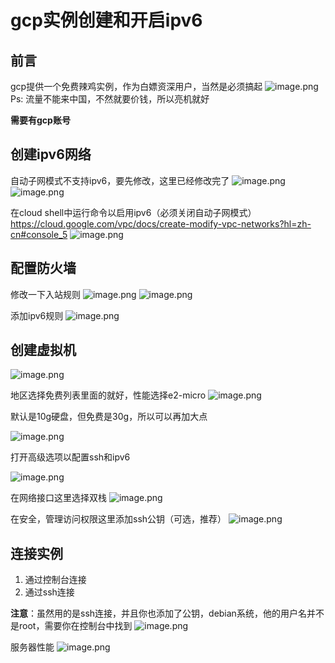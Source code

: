 # gcp实例创建和开启ipv6


## 前言
gcp提供一个免费辣鸡实例，作为白嫖资深用户，当然是必须搞起
![image.png](https://wx1.sinaimg.cn/large/008rgIcAly1h1u1cak03pj30re0pdjy8.jpg)
Ps: 流量不能来中国，不然就要价钱，所以亮机就好

**需要有gcp账号**
## 创建ipv6网络
自动子网模式不支持ipv6，要先修改，这里已经修改完了
![image.png](https://wx1.sinaimg.cn/large/008rgIcAly1h1u1vsrickj30ld0boq5g.jpg)
![image.png](https://wx1.sinaimg.cn/large/008rgIcAly1h1u1wbdtytj30ls0hrmzr.jpg)

在cloud shell中运行命令以启用ipv6（必须关闭自动子网模式）
<https://cloud.google.com/vpc/docs/create-modify-vpc-networks?hl=zh-cn#console_5>
![image.png](https://wx1.sinaimg.cn/large/008rgIcAly1h1u1xew6k4j312j0ijag0.jpg)

## 配置防火墙
修改一下入站规则
![image.png](https://wx1.sinaimg.cn/large/008rgIcAly1h1u1ms5fnvj31480ktwp1.jpg)
![image.png](https://wx1.sinaimg.cn/large/008rgIcAly1h1u1orvvqij30q90i640j.jpg)

添加ipv6规则
![image.png](https://wx1.sinaimg.cn/large/008rgIcAly1h1u1pwuaylj30qa0n7ach.jpg)

## 创建虚拟机
![image.png](https://wx1.sinaimg.cn/large/008rgIcAly1h1u1dsog9qj30l50o1q6j.jpg)

地区选择免费列表里面的就好，性能选择e2-micro
![image.png](https://wx1.sinaimg.cn/large/008rgIcAly1h1u1fy3mvvj30r00r2ae3.jpg)


默认是10g硬盘，但免费是30g，所以可以再加大点

![image.png](https://wx1.sinaimg.cn/large/008rgIcAly1h1u1gfjfxqj315i0k3n1n.jpg)

打开高级选项以配置ssh和ipv6

![image.png](https://wx1.sinaimg.cn/large/008rgIcAly1h1u1hmjrs8j30eo02gq38.jpg)

在网络接口这里选择双栈
![image.png](https://wx1.sinaimg.cn/large/008rgIcAly1h1u1inwlqsj30lo0ecgn3.jpg)

在安全，管理访问权限这里添加ssh公钥（可选，推荐）
![image.png](https://wx1.sinaimg.cn/large/008rgIcAly1h1u1jpkjy1j30pe0uzn39.jpg)

## 连接实例
1. 通过控制台连接
2. 通过ssh连接

**注意**：虽然用的是ssh连接，并且你也添加了公钥，debian系统，他的用户名并不是root，需要你在控制台中找到
![image.png](https://wx1.sinaimg.cn/large/008rgIcAly1h1u2itai3pj319t0a6djj.jpg)


服务器性能
![image.png](https://wx1.sinaimg.cn/large/008rgIcAly1h25yeecutzj30s90jw13v.jpg)
